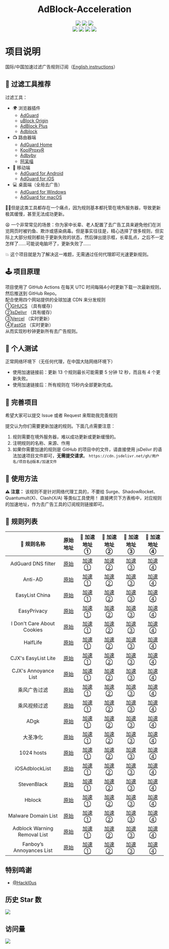 <div align="center">
<h1 align="center">AdBlock-Acceleration</h1>
<img src="https://img.shields.io/github/stars/Silentely/AdBlock-Acceleration?color=yellow">
<img src="https://img.shields.io/github/forks/Silentely/AdBlock-Acceleration?color=orange">
<img src="https://img.shields.io/github/issues/Silentely/AdBlock-Acceleration?color=green">
 <br>
<img src="https://img.shields.io/github/license/Silentely/AdBlock-Acceleration?color=ff69b4">
<img src="https://img.shields.io/github/languages/code-size/Silentely/AdBlock-Acceleration?color=blueviolet">
<img src="https://www.deepcode.ai/api/gh/badge?key=eyJhbGciOiJIUzI1NiIsInR5cCI6IkpXVCJ9.eyJwbGF0Zm9ybTEiOiJnaCIsIm93bmVyMSI6IlNpbGVudGVseSIsInJlcG8xIjoiQWRCbG9jay1BY2NlbGVyYXRpb24iLCJpbmNsdWRlTGludCI6ZmFsc2UsImF1dGhvcklkIjoyNzQ2MiwiaWF0IjoxNjE0MjI0MzExfQ.xU2nL6W7rirL2Ypbm43784nnAbttXwYK5UV0KqJhN9M">
<img src="https://img.shields.io/badge/dynamic/json?label=GitHub%20Followers&query=%24.data.totalSubs&url=https%3A%2F%2Fapi.spencerwoo.com%2Fsubstats%2F%3Fsource%3Dgithub%26queryKey%3DSilentely&labelColor=282c34&color=181717&logo=github&longCache=true "关注数量">
</div>

# 项目说明

国际/中国加速过滤广告规则订阅（[English instructions](https://github.com/Silentely/AdBlock-Acceleration/blob/master/README.md)）

## 🔖 过滤工具推荐

过滤工具：
* 🌍 浏览器插件
  * [AdGuard](https://adguard.com)
  * [uBlock Origin](https://github.com/gorhill/uBlock)
  * [AdBlock Plus](https://adblockplus.org)
  * [Adblock](https://getadblock.com)
* 📺 路由器端
  * [AdGuard Home](https://adguard.com/zh_cn/adguard-home/overview.html)
  * [KoolProxyR](https://github.com/user1121114685/koolproxyR)
  * [Adbyby](http://www.adbyby.com/)
  * [阿呆喵](http://www.admflt.com)
* 📱 移动端
  * [AdGuard for Android](https://adguard.com/zh_cn/adguard-android/overview.html)
  * [AdGuard for iOS](https://adguard.com/zh_cn/adguard-ios/overview.html)
* 💻 桌面端（全局去广告）
  * [AdGuard for Windows](https://adguard.com/zh_cn/adguard-windows/overview.html)
  * [AdGuard for macOS](https://adguard.com/zh_cn/adguard-mac/overview.html)

🙅‍♂️但是这类工具都存在一个痛点，因为规则基本都托管在境外服务器，导致更新极其缓慢，甚至无法成功更新。

😫 一个非常常见的场景：你为家中长辈、老人配置了去广告工具来避免他们在浏览网页时被钓鱼、欺诈或感染病毒。但是事实往往是，精心选择了很多规则，但实际上大部分规则都处于更新失败的状态，然后弹出提示框，长辈乱点，之后不一定怎样了……可能说电脑坏了，更新失败了……

💥 这个项目就是为了解决这一难题，无需通过任何代理即可光速更新规则。

## 🕹 项目原理
项目使用了 GitHub Actions 在每天 UTC 时间每隔4小时更新下载一次最新规则，然后推送到 GitHub Repo。  
配合使用四个网站提供的全球加速 CDN 来分发规则  
①[GHUCS](https://raw.githubusercontents.com) （具有缓存）  
②[jsDelivr](https://www.jsdelivr.com) （具有缓存）   
③[Vercel](https://vercel.com) （实时更新）   
④[FastGit](https://raw.fastgit.org) （实时更新）  
从而实现秒秒钟更新所有去广告规则。

## 🧪 个人测试
正常网络环境下（无任何代理，在中国大陆网络环境下）
* 使用加速链接前：更新 13 个规则最长可能需要 5 分钟 12 秒，而且有 4 个更新失败。
* 使用加速链接后：所有规则在 15秒内全部更新完成。

## 🚛 完善项目
希望大家可以提交 Issue 或者 Request 来帮助我完善规则

提交认为你们需要更新加速的规则。下面几点需要注意：

1. 规则需要在境外服务器，难以成功更新或更新缓慢的。
2. 注明规则的名称、来源、作用
3. 如果你需要加速的规则是 GitHub 的项目中的文件，请直接使用 jsDelivr 的语法加速项目文件即可，**无需提交请求**。
`https://cdn.jsdelivr.net/gh/用户名/项目名@版本/加速文件`

## 🍔 使用方法
**⚠️ 注意：** 该规则不是针对网络代理工具的，不要给 Surge、ShadowRocket、Quantumult(X)、Clash(X/A) 等类似工具使用！
直接拷贝下方表格中，对应规则的加速地址，作为去广告工具的订阅规则链接即可。

## 📃 规则列表

|  🥑 规则名称   |    原始地址  | 🚀 加速地址①    | 🚀 加速地址②    | 🚀 加速地址③    | 🚀 加速地址④    |
|  :----:  | :----:  | :----:  | :----:  | :----:  | :----:  |
| AdGuard DNS filter | [原始](https://adguardteam.github.io/AdGuardSDNSFilter/Filters/filter.txt) | [加速①](https://raw.githubusercontents.com/Silentely/AdBlock-Acceleration/master/AdGuard_Simplified_Domain_Names_Filter.txt) | [加速②](https://cdn.jsdelivr.net/gh/Silentely/AdBlock-Acceleration/AdGuard_Simplified_Domain_Names_Filter.txt) | [加速③](https://raw.9556666.xyz/AdGuard_Simplified_Domain_Names_Filter.txt) | [加速④](https://raw.fastgit.org/Silentely/AdBlock-Acceleration/master/AdGuard_Simplified_Domain_Names_Filter.txt) |
| Anti-AD | [原始](https://anti-ad.net/easylist.txt) | [加速①](https://raw.githubusercontents.com/Silentely/AdBlock-Acceleration/master/Anti_AD_Easylist.txt) | [加速②](https://cdn.jsdelivr.net/gh/Silentely/AdBlock-Acceleration/Anti_AD_Easylist.txt) | [加速③](https://raw.9556666.xyz/Anti_AD_Easylist.txt) | [加速④](https://raw.fastgit.org/Silentely/AdBlock-Acceleration/master/Anti_AD_Easylist.txt) |
| EasyList China | [原始](https://easylist-downloads.adblockplus.org/easylistchina.txt) | [加速①](https://raw.githubusercontents.com/Silentely/AdBlock-Acceleration/master/EasyList_China.txt) | [加速②](https://cdn.jsdelivr.net/gh/Silentely/AdBlock-Acceleration/EasyList_China.txt) | [加速③](https://raw.9556666.xyz/EasyList_China.txt) | [加速④](https://raw.fastgit.org/Silentely/AdBlock-Acceleration/master/EasyList_China.txt) |
| EasyPrivacy | [原始](https://easylist-downloads.adblockplus.org/easyprivacy.txt) | [加速①](https://raw.githubusercontents.com/Silentely/AdBlock-Acceleration/master/EasyPrivacy.txt) | [加速②](https://cdn.jsdelivr.net/gh/Silentely/AdBlock-Acceleration/EasyPrivacy.txt) | [加速③](https://raw.9556666.xyz/EasyPrivacy.txt) | [加速④](https://raw.fastgit.org/Silentely/AdBlock-Acceleration/master/EasyPrivacy.txt) |
| I Don't Care About Cookies | [原始](https://www.i-dont-care-about-cookies.eu/abp) | [加速①](https://raw.githubusercontents.com/Silentely/AdBlock-Acceleration/master/I_dont_care_about_cookies.txt) | [加速②](https://cdn.jsdelivr.net/gh/Silentely/AdBlock-Acceleration/I_dont_care_about_cookies.txt) | [加速③](https://raw.9556666.xyz/I_dont_care_about_cookies.txt) | [加速④](https://raw.fastgit.org/Silentely/AdBlock-Acceleration/master/I_dont_care_about_cookies.txt) |
| HalfLife | [原始](https://raw.githubusercontent.com/o0HalfLife0o/list/master/ad.txt) | [加速①](https://raw.githubusercontents.com/Silentely/AdBlock-Acceleration/master/HalfLife.txt) | [加速②](https://cdn.jsdelivr.net/gh/Silentely/AdBlock-Acceleration/HalfLife.txt ) | [加速③](https://raw.9556666.xyz/HalfLife.txt ) | [加速④](https://raw.fastgit.org/Silentely/AdBlock-Acceleration/master/HalfLife.txt ) |
| CJX's EasyList Lite | [原始](https://raw.githubusercontent.com/cjx82630/cjxlist/master/cjxlist.txt) | [加速①](https://raw.githubusercontents.com/Silentely/AdBlock-Acceleration/master/CJX's_EasyList_Lite.txt) | [加速②](https://cdn.jsdelivr.net/gh/Silentely/AdBlock-Acceleration/CJX's_EasyList_Lite.txt) | [加速③](https://raw.9556666.xyz/CJX's_EasyList_Lite.txt) | [加速④](https://raw.fastgit.org/Silentely/AdBlock-Acceleration/master/CJX's_EasyList_Lite.txt) |
| CJX's Annoyance List | [原始](https://raw.githubusercontent.com/cjx82630/cjxlist/master/cjx-annoyance.txt) | [加速①](https://raw.githubusercontents.com/Silentely/AdBlock-Acceleration/master/CJX's_Annoyance_List.txt) | [加速②](https://cdn.jsdelivr.net/gh/Silentely/AdBlock-Acceleration/CJX's_Annoyance_List.txt) | [加速③](https://raw.9556666.xyz/CJX's_Annoyance_List.txt) | [加速④](https://raw.fastgit.org/Silentely/AdBlock-Acceleration/master/CJX's_Annoyance_List.txt) |
| 乘风广告过滤 | [原始](https://gitee.com/xinggsf/Adblock-Rule/raw/master/rule.txt) | [加速①](https://raw.githubusercontents.com/Silentely/AdBlock-Acceleration/master/Xinggsf_rule.txt) | [加速②](https://cdn.jsdelivr.net/gh/Silentely/AdBlock-Acceleration/Xinggsf_rule.txt) | [加速③](https://raw.9556666.xyz/Xinggsf_rule.txt) | [加速④](https://raw.fastgit.org/Silentely/AdBlock-Acceleration/master/Xinggsf_rule.txt) |
| 乘风视频过滤 | [原始](https://gitee.com/xinggsf/Adblock-Rule/raw/master/mv.txt) | [加速①](https://raw.githubusercontents.com/Silentely/AdBlock-Acceleration/master/Xinggsf_mv.txt) | [加速②](https://cdn.jsdelivr.net/gh/Silentely/AdBlock-Acceleration/Xinggsf_mv.txt) | [加速③](https://raw.9556666.xyz/Xinggsf_mv.txt) | [加速④](https://raw.fastgit.org/Silentely/AdBlock-Acceleration/master/Xinggsf_mv.txt) |
| ADgk | [原始](https://banbendalao.coding.net/p/adgk/d/ADgk/git/raw/master/ADgk.txt) | [加速①](https://raw.githubusercontents.com/Silentely/AdBlock-Acceleration/master/ADgk.txt) | [加速②](https://cdn.jsdelivr.net/gh/Silentely/AdBlock-Acceleration/ADgk.txt) | [加速③](https://raw.9556666.xyz/ADgk.txt) | [加速④](https://raw.fastgit.org/Silentely/AdBlock-Acceleration/master/ADgk.txt) |
| 大圣净化 | [原始](https://raw.githubusercontent.com/jdlingyu/ad-wars/master/hosts) | [加速①](https://raw.githubusercontents.com/Silentely/AdBlock-Acceleration/master/ds_hosts.txt) | [加速②](https://cdn.jsdelivr.net/gh/Silentely/AdBlock-Acceleration/ds_hosts.txt) | [加速③](https://raw.9556666.xyz/ds_hosts.txt) | [加速④](https://raw.fastgit.org/Silentely/AdBlock-Acceleration/master/ds_hosts.txt) |
| 1024 hosts | [原始](https://raw.githubusercontent.com/Goooler/1024_hosts/master/hosts) | [加速①](https://raw.githubusercontents.com/Silentely/AdBlock-Acceleration/master/1024_hosts.txt) | [加速②](https://cdn.jsdelivr.net/gh/Silentely/AdBlock-Acceleration/1024_hosts.txt) | [加速③](https://raw.9556666.xyz/1024_hosts.txt) | [加速④](https://raw.fastgit.org/Silentely/AdBlock-Acceleration/master/1024_hosts.txt) |
| iOSAdblockList | [原始](https://raw.githubusercontent.com/BlackJack8/iOSAdblockList/master/Hosts.txt) | [加速①](https://raw.githubusercontents.com/Silentely/AdBlock-Acceleration/master/iPv4_hosts.txt) | [加速②](https://cdn.jsdelivr.net/gh/Silentely/AdBlock-Acceleration/iPv4_hosts.txt) | [加速③](https://raw.9556666.xyz/iPv4_hosts.txt) | [加速④](https://raw.fastgit.org/Silentely/AdBlock-Acceleration/master/iPv4_hosts.txt) |
| StevenBlack | [原始](https://raw.githubusercontent.com/StevenBlack/hosts/master/hosts) | [加速①](https://raw.githubusercontents.com/Silentely/AdBlock-Acceleration/master/Steven_hosts) | [加速②](https://cdn.jsdelivr.net/gh/Silentely/AdBlock-Acceleration/Steven_hosts) | [加速③](https://raw.9556666.xyz/Steven_hosts) | [加速④](https://raw.fastgit.org/Silentely/AdBlock-Acceleration/master/Steven_hosts) |
| Hblock | [原始](https://hblock.molinero.dev/hosts) | [加速①](https://raw.githubusercontents.com/Silentely/AdBlock-Acceleration/master/Hblock_hosts) | [加速②](https://cdn.jsdelivr.net/gh/Silentely/AdBlock-Acceleration/Hblock_hosts) | [加速③](https://raw.9556666.xyz/Hblock_hosts) | [加速④](https://raw.fastgit.org/Silentely/AdBlock-Acceleration/master/Hblock_hosts) | [加速④](https://raw.fastgit.org/Silentely/AdBlock-Acceleration/master/Hblock_hosts) |
| Malware Domain List | [原始](https://www.malwaredomainlist.com/hostslist/hosts.txt) | [加速①](https://raw.githubusercontents.com/Silentely/AdBlock-Acceleration/master/Malware_host.txt) | [加速②](https://cdn.jsdelivr.net/gh/Silentely/AdBlock-Acceleration/Malware_hosts.txt) | [加速③](https://raw.9556666.xyz/Malware_hosts.txt) | [加速④](https://raw.fastgit.org/Silentely/AdBlock-Acceleration/master/Malware_hosts.txt) |
| Adblock Warning Removal List | [原始](https://easylist-downloads.adblockplus.org/antiadblockfilters.txt) | [加速①](https://raw.githubusercontents.com/Silentely/AdBlock-Acceleration/master/antiadblockfilters.txt) | [加速②](https://cdn.jsdelivr.net/gh/Silentely/AdBlock-Acceleration/antiadblockfilters.txt) | [加速③](https://raw.9556666.xyz/antiadblockfilters.txt) | [加速④](https://raw.fastgit.org/Silentely/AdBlock-Acceleration/master/antiadblockfilters.txt) |
| Fanboy’s Annoyances List | [原始](https://easylist-downloads.adblockplus.org/fanboy-annoyance.txt) | [加速①](https://raw.githubusercontents.com/Silentely/AdBlock-Acceleration/master/fanboy-annoyance.txt) | [加速②](https://cdn.jsdelivr.net/gh/Silentely/AdBlock-Acceleration/fanboy-annoyance.txt) | [加速③](https://raw.9556666.xyz/fanboy-annoyance.txt) | [加速④](https://raw.fastgit.org/Silentely/AdBlock-Acceleration/master/fanboy-annoyance.txt) |


##    特别鸣谢

* [@Hackl0us](https://github.com/Hackl0us)



## 历史 Star 数
![](https://starchart.cc/Silentely/AdBlock-Acceleration.svg)

## 访问量
![](http://profile-counter.glitch.me/Silentely/count.svg)
